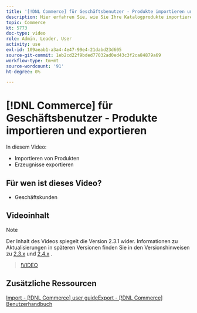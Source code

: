 ```yaml
---
title: '[!DNL Commerce] für Geschäftsbenutzer - Produkte importieren und exportieren'
description: Hier erfahren Sie, wie Sie Ihre Katalogprodukte importieren und exportieren.
topic: Commerce
kt: 5773
doc-type: video
role: Admin, Leader, User
activity: use
exl-id: 109aeab1-a3a4-4e47-99e4-21dabd23d605
source-git-commit: 1eb2cd22f9bded77032ad0ed43c3f2ca84879a69
workflow-type: tm+mt
source-wordcount: '91'
ht-degree: 0%

---
```


# [!DNL Commerce] für Geschäftsbenutzer - Produkte importieren und exportieren

In diesem Video:

- Importieren von Produkten
- Erzeugnisse exportieren

## Für wen ist dieses Video?

- Geschäftskunden

## Videoinhalt

>[!NOTE]
>
>Der Inhalt des Videos spiegelt die Version 2.3.1 wider. Informationen zu Aktualisierungen in späteren Versionen finden Sie in den Versionshinweisen zu [ 2.3.x](https://devdocs.magento.com/guides/v2.3/release-notes/bk-release-notes.html) und [2.4.x](https://devdocs.magento.com/guides/v2.4/release-notes/bk-release-notes.html) .

>[!VIDEO](https://video.tv.adobe.com/v/35958?quality=12&learn=on)

## Zusätzliche Ressourcen

[Import -  [!DNL Commerce] user ](https://docs.magento.com/user-guide/system/data-import.html)
[guideExport -  [!DNL Commerce] Benutzerhandbuch](https://docs.magento.com/user-guide/system/data-export.html)
